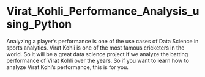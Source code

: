 # Virat_Kohli_Performance_Analysis_using_Python
Analyzing a player’s performance is one of the use cases of Data Science in sports analytics. Virat Kohli is one of the most famous cricketers in the world. So it will be a great data science project if we analyze the batting performance of Virat Kohli over the years. So if you want to learn how to analyze Virat Kohl’s performance, this is for you.
